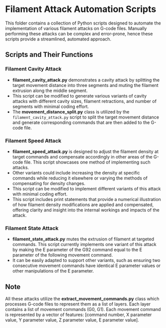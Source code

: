 # Filament Attack Automation Scripts

This folder contains a collection of Python scripts designed to automate the implementation of various filament attacks on G-code files. Manually performing these attacks can be complex and error-prone, hence these scripts provide a streamlined, automated approach.

## Scripts and Their Functions

### Filament Cavity Attack
- **filament_cavity_attack.py** demonstrates a cavity attack by splitting the target movement distance into three segments and muting the filament extrusion along the middle segment.
- This script can be modified to generate various variants of cavity attacks with different cavity sizes, filament retractions, and number of segments with minimal coding effort.
- The **movement_distance_split.py** class is utilized by the `filament_cavity_attack.py` script to split the target movement distance and generate corresponding commands that are then added to the G-code file.

### Filament Speed Attack
- **filament_speed_attack.py** is designed to adjust the filament density at target commands and compensate accordingly in other areas of the G-code file. This script showcases one method of implementing such attacks.
- Other variants could include increasing the density at specific commands while reducing it elsewhere or varying the methods of compensating for density changes.
- This script can be modified to implement different variants of this attack with minimal coding effort.
- This script includes print statements that provide a numerical illustration of how filament density modifications are applied and compensated, offering clarity and insight into the internal workings and impacts of the attack.

### Filament State Attack
- **filament_state_attack.py** mutes the extrusion of filament at targeted commands. This script currently implements one variant of this attack by making the E parameter of the G92 command equal to the E parameter of the following movement command.
- It can be easily adapted to support other variants, such as ensuring two consecutive movement commands have identical E parameter values or other manipulations of the E parameter.

## Note
All these attacks utilize the **extract_movement_commands.py** class which processes G-code files to represent them as a list of layers. Each layer contains a list of movement commands (G0, G1). Each movement command is represented by a vector of features: [command number, X parameter value, Y parameter value, Z parameter value, E parameter value].

